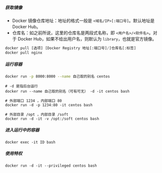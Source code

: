 ##### 获取镜像

- Docker 镜像仓库地址：地址的格式一般是 `<域名/IP>[:端口号]`。默认地址是 Docker Hub。
- 仓库名：如之前所说，这里的仓库名是两段式名称，即 `<用户名>/<软件名>`。对于 Docker Hub，如果不给出用户名，则默认为 `library`，也就是官方镜像。

```python
docker pull [选项] [Docker Registry 地址[:端口号]/]仓库名[:标签]
docker pull nginx
```

##### 运行容器

```sh
docker run -p 8000:8000 --name 自己取的别名 centos
```

```shell
# -d 是指后台运行
docker run --name 自己取的别名（可有可无） -d -it centos bash
```

```shell
# 外部端口 1234 ，内部端口 80
docker run -d -p 1234:80 -it centos bash
```

```shell
# 外部目录 /opt ，内部目录 /soft
docker run -d -it -v /opt:/soft centos bash
```

##### 进入运行中的容器

```shell
docker exec -it ID bash
```

##### 使用特权

```shell
docker run -d -it --privileged centos bash
```

